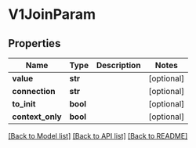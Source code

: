 # V1JoinParam

## Properties
Name | Type | Description | Notes
------------ | ------------- | ------------- | -------------
**value** | **str** |  | [optional] 
**connection** | **str** |  | [optional] 
**to_init** | **bool** |  | [optional] 
**context_only** | **bool** |  | [optional] 

[[Back to Model list]](../README.md#documentation-for-models) [[Back to API list]](../README.md#documentation-for-api-endpoints) [[Back to README]](../README.md)


